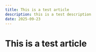 ```yaml
---
title: This is a test article
description: this is a test description
date: 2025-09-23
---
```


# This is a test article